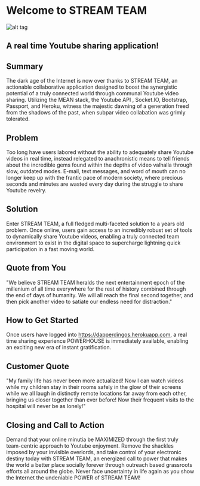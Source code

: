 # Welcome to STREAM TEAM #

![alt tag](http://i62.tinypic.com/29lbrlw.png)

<!-- 
> This material was originally posted [here](http://www.quora.com/What-is-Amazons-approach-to-product-development-and-product-management). It is reproduced here for posterities sake.

There is an approach called "working backwards" that is widely used at Amazon. They work backwards from the customer, rather than starting with an idea for a product and trying to bolt customers onto it. While working backwards can be applied to any specific product decision, using this approach is especially important when developing new products or features.

For new initiatives a product manager typically starts by writing an internal press release announcing the finished product. The target audience for the press release is the new/updated product's customers, which can be retail customers or internal users of a tool or technology. Internal press releases are centered around the customer problem, how current solutions (internal or external) fail, and how the new product will blow away existing solutions.

If the benefits listed don't sound very interesting or exciting to customers, then perhaps they're not (and shouldn't be built). Instead, the product manager should keep iterating on the press release until they've come up with benefits that actually sound like benefits. Iterating on a press release is a lot less expensive than iterating on the product itself (and quicker!).

If the press release is more than a page and a half, it is probably too long. Keep it simple. 3-4 sentences for most paragraphs. Cut out the fat. Don't make it into a spec. You can accompany the press release with a FAQ that answers all of the other business or execution questions so the press release can stay focused on what the customer gets. My rule of thumb is that if the press release is hard to write, then the product is probably going to suck. Keep working at it until the outline for each paragraph flows. 

Oh, and I also like to write press-releases in what I call "Oprah-speak" for mainstream consumer products. Imagine you're sitting on Oprah's couch and have just explained the product to her, and then you listen as she explains it to her audience. That's "Oprah-speak", not "Geek-speak".

Once the project moves into development, the press release can be used as a touchstone; a guiding light. The product team can ask themselves, "Are we building what is in the press release?" If they find they're spending time building things that aren't in the press release (overbuilding), they need to ask themselves why. This keeps product development focused on achieving the customer benefits and not building extraneous stuff that takes longer to build, takes resources to maintain, and doesn't provide real customer benefit (at least not enough to warrant inclusion in the press release).
 -->
 
## A real time Youtube sharing application! ##

## Summary ##
  The dark age of the Internet is now over thanks to STREAM TEAM, an actionable collaborative application designed to boost the synergistic potential of a truly connected world through communal Youtube video sharing.  Utilizing the MEAN stack, the Youtube API , Socket.IO, Bootstrap, Passport, and Heroku, witness the majestic dawning of a generation freed from the shadows of the past, when subpar video collabation was grimly tolerated.  

## Problem ##
  Too long have users labored without the ability to adequately share Youtube videos in real time, instead relegated to anachronistic means to tell friends about the incredible gems found within the depths of video valhalla through slow, outdated modes.  E-mail, text messages, and word of mouth can no longer keep up with the frantic pace of modern society, where precious seconds and minutes are wasted every day during the struggle to share Youtube revelry.

## Solution ##
  Enter STREAM TEAM, a full fledged multi-faceted solution to a years old problem.  Once online, users gain access to an incredibly robust set of tools to dynamically share Youtube videos, enabling a truly connected team environment to exist in the digital space to supercharge lightning quick participation in a fast moving world.  

## Quote from You ##
  "We believe STREAM TEAM heralds the next entertainment epoch of the millenium of all time everywhere for the rest of history combined through the end of days of humanity.  We will all reach the final second together, and then pick another video to satiate our endless need for distraction."

## How to Get Started ##
  Once users have logged into https://dapperdingos.herokuapp.com, a real time sharing experience POWERHOUSE is immediately available, enabling an exciting new era of instant gratification.  

## Customer Quote ##
  "My family life has never been more actualized!  Now I can watch videos while my children stay in their rooms safely in the glow of their screens while we all laugh in distinctly remote locations far away from each other, bringing us closer together than ever before!  Now their frequent visits to the hospital will never be as lonely!"

## Closing and Call to Action ##
  Demand that your online minutia be MAXIMIZED through the first truly team-centric approach to Youtube enjoyment.  Remove the shackles imposed by your invisible overlords, and take control of your electronic destiny today with STREAM TEAM, an energized call to power that makes the world a better place socially forever through outreach based grassroots efforts all around the globe.  Never face uncertainty in life again as you show the Internet the undeniable POWER of STREAM TEAM!
